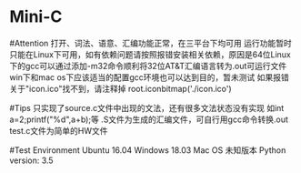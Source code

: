 # Mini-C
#Attention
打开、词法、语意、汇编功能正常，在三平台下均可用
运行功能暂时只能在Linux下可用，如有依赖问题请按照报错安装相关依赖，原因是64位Linux下的gcc可以通过添加-m32命令顺利将32位AT&T汇编语言转为.out可运行文件
win下和mac os下应该适当的配置gcc环境也可以达到目的，暂未测试
如果报错关于"icon.ico"找不到，请注释掉 root.iconbitmap('./icon.ico')

#Tips
只实现了source.c文件中出现的文法，还有很多文法状态没有实现 如int a=2;printf("%d",a+b);等
.S文件为生成的汇编文件，可自行用gcc命令转换.out
test.c文件为简单的HW文件

#Test Environment
Ubuntu 16.04
Windows 18.03
Mac OS 未知版本
Python version: 3.5
